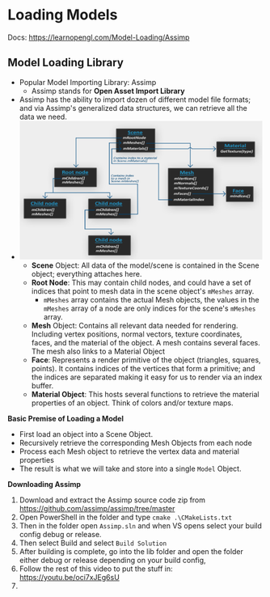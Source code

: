 ﻿# Loading Models

Docs: https://learnopengl.com/Model-Loading/Assimp

## Model Loading Library
- Popular Model Importing Library: Assimp
	- Assimp stands for **Open Asset Import Library**
- Assimp has the ability to import dozen of different model file formats; and via Assimp's generalized
  data structures, we can retrieve all the data we need.
- ![image-20250614024042513](./image-20250614024042513.png)
  - **Scene** Object: All data of the model/scene is contained in the Scene object; everything attaches here.
  - **Root Node**: This may contain child nodes, and could have a set of indices that point to mesh data in the scene object's `mMeshes` array.
    - `mMeshes` array contains the actual Mesh objects, the values in the `mMeshes` array of a node are only indices for the scene's `mMeshes` array.
  - **Mesh** Object: Contains all relevant data needed for rendering. Including vertex positions, normal vectors, texture coordinates, faces, and the material of the object. A mesh contains several faces. The mesh also links to a Material Object
  - **Face**: Represents a render primitive of the object (triangles, squares, points). It contains indices of the vertices that form a primitive; and the indices are separated making it easy for us to render via an index buffer.
  - **Material Object**: This hosts several functions to retrieve the material properties of an object. Think of colors and/or texture maps.

**Basic Premise of Loading a Model**

- First load an object into a Scene Object.
- Recursively retrieve the corresponding Mesh Objects from each node
- Process each Mesh object to retrieve the vertex data and material properties
- The result is what we will take and store into a single `Model` Object.



**Downloading Assimp**

1. Download and extract the Assimp source code zip from https://github.com/assimp/assimp/tree/master
2. Open PowerShell in the folder and type `cmake .\CMakeLists.txt`
3. Then in the folder open `Assimp.sln` and when VS opens select your build config debug or release.
4. Then select Build and select `Build Solution`
5. After building is complete, go into the lib folder and open the folder either debug or release depending on your build config, 
6. Follow the rest of this video to put the stuff in: https://youtu.be/oci7xJEg6sU
7. 

